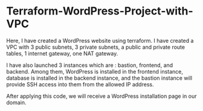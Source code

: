 # Terraform-WordPress-Project-with-VPC

Here, I have created a WordPress website using terraform. I have created a VPC with 3 public subnets, 3 private subnets, a public and private route tables, 1 internet gateway, one NAT gateway.

I have also launched 3 instances which are : bastion, frontend, and backend. Among them, WordPress is installed in the frontend instance, database is installed in the backend instance, and the bastion instance will provide SSH access into them from the allowed IP address.

After applying this code, we will receive a WordPress installation page in our domain.
